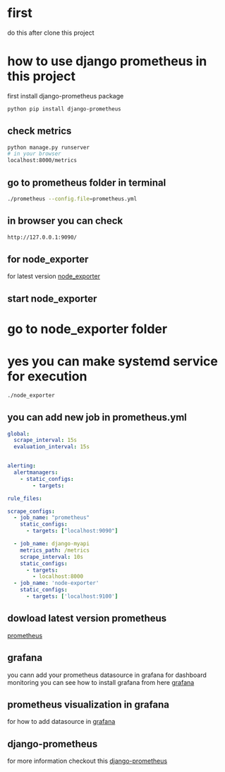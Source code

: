 # first
do this after clone this project 

# how to use django prometheus in this project 
first install django-prometheus package 

```bash 
python pip install django-prometheus
```

## check metrics 
```bash
python manage.py runserver
# in your browser
localhost:8000/metrics
```
##  go to prometheus folder in terminal
```bash
./prometheus --config.file=prometheus.yml
```
## in browser you can check
```bash
http://127.0.0.1:9090/
```

## for node_exporter
for latest version [node_exporter](https://prometheus.io/download/#node_exporter)

## start node_exporter
# go to node_exporter folder
# yes you can make systemd service for execution 
```bash
./node_exporter
```

## you can add new job in prometheus.yml 
```yaml
global:
  scrape_interval: 15s 
  evaluation_interval: 15s 


alerting:
  alertmanagers:
    - static_configs:
        - targets:

rule_files:

scrape_configs:
  - job_name: "prometheus"
    static_configs:
      - targets: ["localhost:9090"]

  - job_name: django-myapi
    metrics_path: /metrics
    scrape_interval: 10s
    static_configs:
      - targets:
        - localhost:8000
  - job_name: 'node-exporter'
    static_configs:
      - targets: ['localhost:9100']
```
## dowload latest version prometheus 
[prometheus](https://prometheus.io/download/)

## grafana 
you cann add your prometheus datasource in grafana for dashboard monitoring 
you can see how to install grafana from here [grafana](https://grafana.com/docs/grafana/latest/installation/)

## prometheus visualization in grafana 
for how to add datasource in [grafana](https://prometheus.io/docs/visualization/grafana/)

## django-prometheus 
for more information checkout this [django-prometheus](https://github.com/korfuri/django-prometheus)




